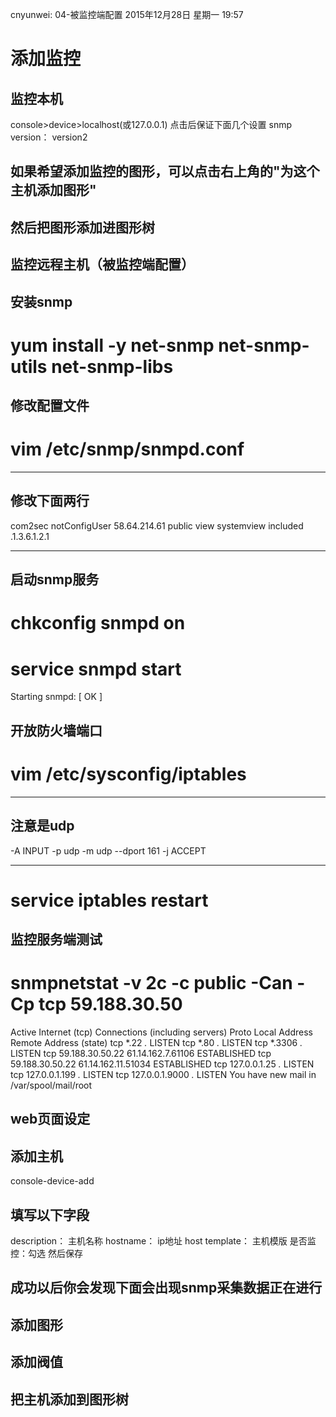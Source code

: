 cnyunwei: 04-被监控端配置
2015年12月28日 星期一
19:57
 
添加监控
=============================================================
## 监控本机
console>device>localhost(或127.0.0.1)
点击后保证下面几个设置
snmp version： version2
## 如果希望添加监控的图形，可以点击右上角的"为这个主机添加图形"
## 然后把图形添加进图形树 
## 监控远程主机（被监控端配置）
## 安装snmp
# yum install -y net-snmp net-snmp-utils net-snmp-libs
 
## 修改配置文件
# vim /etc/snmp/snmpd.conf 
******************************************
## 修改下面两行
com2sec notConfigUser 58.64.214.61        public
view    systemview    included   .1.3.6.1.2.1
******************************************
 
## 启动snmp服务
# chkconfig snmpd on
# service snmpd start
Starting snmpd:                                            [  OK  ]
 
## 开放防火墙端口
# vim /etc/sysconfig/iptables
****************************************
## 注意是udp
-A INPUT -p udp -m udp --dport 161 -j ACCEPT
****************************************
# service iptables restart 
## 监控服务端测试
# snmpnetstat -v 2c -c public -Can -Cp tcp 59.188.30.50
Active Internet (tcp) Connections (including servers)
Proto Local Address          Remote Address         (state)
tcp   *.22                   *.*                   LISTEN
tcp   *.80                   *.*                   LISTEN
tcp   *.3306                 *.*                   LISTEN
tcp   59.188.30.50.22        61.14.162.7.61106     ESTABLISHED
tcp   59.188.30.50.22        61.14.162.11.51034    ESTABLISHED
tcp   127.0.0.1.25           *.*                   LISTEN
tcp   127.0.0.1.199          *.*                   LISTEN
tcp   127.0.0.1.9000         *.*                   LISTEN
You have new mail in /var/spool/mail/root 
## web页面设定
## 添加主机
console-device-add
## 填写以下字段
description： 主机名称
hostname： ip地址
host template： 主机模版
是否监控：勾选
然后保存
## 成功以后你会发现下面会出现snmp采集数据正在进行
 
## 添加图形
## 添加阀值
## 把主机添加到图形树 
